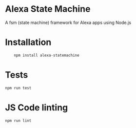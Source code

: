 # Alexa State Machine

A fsm (state machine) framework for Alexa apps using Node.js

# Installation

```bash
	npm install alexa-statemachine
```

# Tests

```bash
npm run test
```

# JS Code linting

```bash
npm run lint
```
